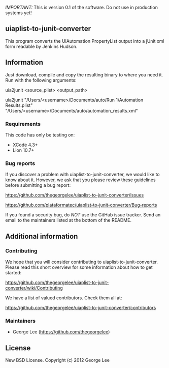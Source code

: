 *IMPORTANT:* This is version 0.1 of the software.  Do not use in production systems yet!

## uiaplist-to-junit-converter

This program converts the UIAutomation PropertyList output into a jUnit xml form readable by Jenkins Hudson.


## Information

Just download, compile and copy the resulting binary to where you need it.
Run with the following arguments:

uia2junit &lt;source_plist&gt; &lt;output_path&gt;

uia2junit "/Users/&lt;username&gt;/Documents/auto/Run 1/Automation Results.plist" "/Users/&lt;username&gt;/Documents/auto/automation_results.xml"

### Requirements

This code has only be testing on:
* XCode 4.3+ 
* Lion 10.7+


### Bug reports

If you discover a problem with uiaplist-to-junit-converter, we would like to know about it. However, we ask that you please review these guidelines before submitting a bug report:

https://github.com/thegeorgelee/uiaplist-to-junit-converter/issues

https://github.com/plataformatec/uiaplist-to-junit-converter/Bug-reports

If you found a security bug, do *NOT* use the GitHub issue tracker. Send an email to the maintainers listed at the bottom of the README.


## Additional information

### Contributing

We hope that you will consider contributing to uiaplist-to-junit-converter. Please read this short overview for some information about how to get started:

https://github.com/thegeorgelee/uiaplist-to-junit-converter/wiki/Contributing

We have a list of valued contributors. Check them all at:

https://github.com/thegeorgelee/uiaplist-to-junit-converter/contributors


### Maintainers

* George Lee (https://github.com/thegeorgelee)


## License

New BSD License. Copyright (c) 2012 George Lee

